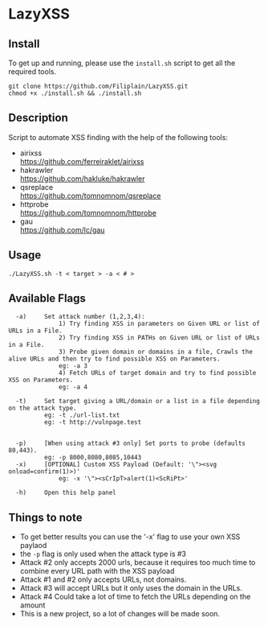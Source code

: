 # LazyXSS

## Install

To get up and running, please use the `install.sh` script to get all the required tools.

```
git clone https://github.com/Filiplain/LazyXSS.git
chmod +x ./install.sh && ./install.sh
```

## Description
Script to automate XSS finding with the help of the following tools:

* airixss\
https://github.com/ferreiraklet/airixss
* hakrawler\
https://github.com/hakluke/hakrawler
* qsreplace\
https://github.com/tomnomnom/qsreplace
* httprobe\
https://github.com/tomnomnom/httprobe
* gau\
https://github.com/lc/gau


## Usage
~~~
./LazyXSS.sh -t < target > -a < # >
~~~

## Available Flags
~~~~
  -a)     Set attack number (1,2,3,4):
              1) Try finding XSS in parameters on Given URL or list of URLs in a File.
              2) Try finding XSS in PATHs on Given URL or list of URLs in a File.
              3) Probe given domain or domains in a file, Crawls the alive URLs and then try to find possible XSS on Parameters.
              eg: -a 3
              4) Fetch URLs of target domain and try to find possible XSS on Parameters.
              eg: -a 4
        
  -t)     Set target giving a URL/domain or a list in a file depending on the attack type. 
 	      eg: -t ./url-list.txt
 	      eg: -t http://vulnpage.test
 	
 	
  -p)     [When using attack #3 only] Set ports to probe (defaults 80,443).
	      eg: -p 8000,8080,8085,10443
  -x)     [OPTIONAL] Custom XSS Payload (Default: '\"><svg onload=confirm(1)>)'
              eg: -x '\"><sCrIpT>alert(1)<ScRiPt>'
  
  -h)	  Open this help panel

~~~~


## Things to note
* To get better results you can use the '-x' flag to use your own XSS paylaod
* the `-p` flag is only used when the attack type is #3
* Attack #2 only accepts 2000 urls, because it requires too much time to combine every URL path with the XSS payload
* Attack #1 and #2 only accepts URLs, not domains.
* Attack #3 will accept URLs but it only uses the domain in the URLs.
* Attack #4 Could take a lot of time to fetch the URLs depending on the amount
* This is a new project, so a lot of changes will be made soon.


